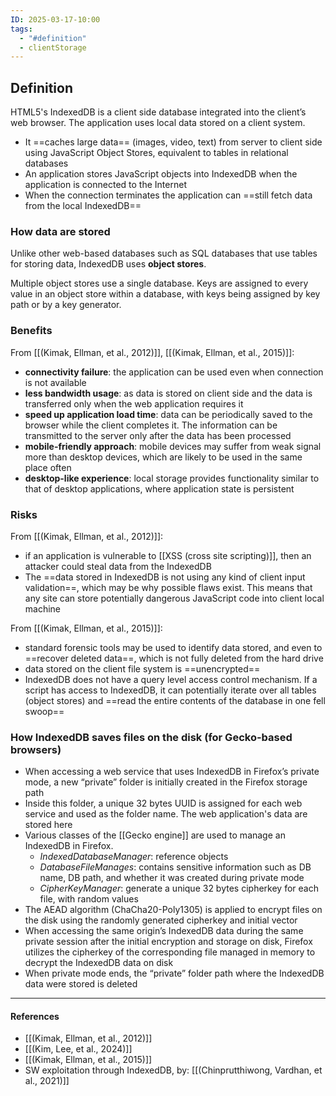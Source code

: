 ```yaml
---
ID: 2025-03-17-10:00
tags:
  - "#definition"
  - clientStorage
---
```

## Definition

HTML5's IndexedDB is a client side database integrated into the client’s web browser. The application uses local data stored on a client system.
- It ==caches large data== (images, video, text) from server to client side using JavaScript Object Stores, equivalent to tables in relational databases 
- An application stores JavaScript objects into IndexedDB when the application is connected to the Internet
- When the connection terminates the application can ==still fetch data from the local IndexedDB==

### How data are stored

Unlike other web-based databases such as SQL databases that use tables for storing data, IndexedDB uses **object stores**. 

Multiple object stores use a single database. Keys are assigned to every value in an object store within a database, with keys being assigned by key path or by a key generator.
### Benefits 

From [[(Kimak, Ellman, et al., 2012)]], [[(Kimak, Ellman, et al., 2015)]]:
- **connectivity failure**: the application can be used even when connection is not available
- **less bandwidth usage**: as data is stored on client side and the data is transferred only when the web application requires it
- **speed up application load time**: data can be periodically saved to the browser while the client completes it. The information can be transmitted to the server only after the data has been processed
- **mobile-friendly approach**: mobile devices may suffer from weak signal more than desktop devices, which are likely to be used in the same place often
- **desktop-like experience**: local storage provides functionality similar to that of desktop applications, where application state is persistent

### Risks

From [[(Kimak, Ellman, et al., 2012)]]:
- if an application is vulnerable to [[XSS (cross site scripting)]], then an attacker could steal data from the IndexedDB
- The ==data stored in IndexedDB is not using any kind of client input validation==, which may be why possible flaws exist. This means that any site can store potentially dangerous JavaScript code into client local machine

From [[(Kimak, Ellman, et al., 2015)]]:
- standard forensic tools may be used to identify data stored, and even to ==recover deleted data==, which is not fully deleted from the hard drive 
- data stored on the client file system is ==unencrypted==
- IndexedDB does not have a query level access control mechanism. If a script has access to IndexedDB, it can potentially iterate over all tables (object stores) and ==read the entire contents of the database in one fell swoop==


### How IndexedDB saves files on the disk (for Gecko-based browsers)

- When accessing a web service that uses IndexedDB in Firefox’s private mode, a new “private” folder is initially created in the Firefox storage path
- Inside this folder, a unique 32 bytes UUID is assigned for each web service and used as the folder name. The web application's data are stored here
- Various classes of the [[Gecko engine]] are used to manage an IndexedDB in Firefox.
	- *IndexedDatabaseManager*: reference objects
	- *DatabaseFileManages*:  contains sensitive information such as DB name, DB path, and whether it was created during private mode
	- *CipherKeyManager*: generate a unique 32 bytes cipherkey for each file, with random values
- The AEAD algorithm (ChaCha20-Poly1305) is applied to encrypt files on the disk using the randomly generated cipherkey and initial vector
- When accessing the same origin’s IndexedDB data during the same private session after the initial encryption and storage on disk, Firefox utilizes the cipherkey of the corresponding file managed in memory to decrypt the IndexedDB data on disk
- When private mode ends, the “private” folder path where the IndexedDB data were stored is deleted


---
#### References
- [[(Kimak, Ellman, et al., 2012)]]
- [[(Kim, Lee, et al., 2024)]]
- [[(Kimak, Ellman, et al., 2015)]]
- SW exploitation through IndexedDB, by: [[(Chinprutthiwong, Vardhan, et al., 2021)]]
